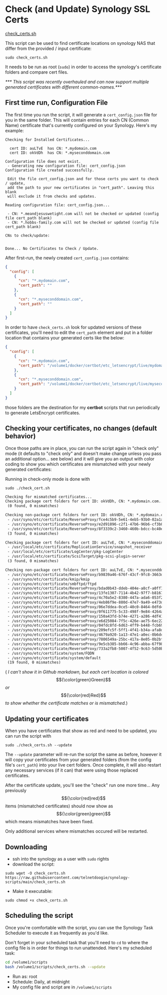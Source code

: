 # Check (and Update) Synology SSL Certs

[check_certs.sh](./check_certs.sh)

This script can be used to find certificate locations on synology NAS that differ from the provided / input certificate:

`sudo check_certs.sh`

It needs to be run as root (`sudo`) in order to access the synology's certificate folders and compare cert files.

_*** This script was recently overhauled and can now support multiple generated certificates with different common-names.***_

## First time run, Configuration File

The first time you run the script, it will generate a `cert_config.json` file for you in the same folder. This will contain entries for each CN (Common Name) certificate that's currently configured on your Synology. Here's my example:

```console
Checking for Installed Certificates...

  cert ID: auLTvE  has CN: *.mydomain.com
  cert ID: okVdDh  has CN: *.myseconddomain.com

Configuration file does not exist.
 - Generating new configuration file: cert_config.json
Configuration file created successfully.

 Edit the file cert_config.json and for those certs you want to check / update,
 add the path to your new certificates in "cert_path". Leaving this blank
 will exclude it from checks and updates.

Reading configuration file: cert_config.json...

 - CN: *.meandjesuswetight.com will not be checked or updated (config file cert_path blank)
 - CN: *.hobbs-family.com will not be checked or updated (config file cert_path blank)

CNs to check/update:


Done... No Certificates to Check / Update.
```
After first-run, the newly created `cert_config.json` contains:
```json
{
  "config": [
    {
      "cn": "*.mydomain.com",
      "cert_path": ""
    },
    {
      "cn": "*.myseconddomain.com",
      "cert_path": ""
    }
  ]
}
```

In order to have `check_certs.sh` look for updated versions of these certificates, you'll need to edit the `cert_path` element and put in a folder location that contains your generated certs like the below:

```json
{
  "config": [
    {
      "cn": "*.mydomain.com",
      "cert_path": "/volume1/docker/certbot/etc_letsencrypt/live/mydomain.com"
    },
    {
      "cn": "*.myseconddomain.com",
      "cert_path": "/volume1/docker/certbot/etc_letsencrypt/live/myseconddomain.com"
    }
  ]
}
```
those folders are the destination for my **certbot** scripts that run periodically to generate LetsEncrypt certificates.

## Checking your certificates, no changes (default behavior)

Once those paths are in place, you can run the script again in "check only" mode (it defaults to "check only" and doesn't make change unless you pass an additional option... see below) and it will give you an output with color coding to show you which certificates are mismatched with your newly generated certificates:

Running in check-only mode is done with

`sudo ./check_cert.sh`

```diff
Checking for mismatched certificates...
Checking package cert folders for cert ID: okVdDh, CN: *.mydomain.com...
 (0 found, 0 mismatches)

Checking non-package cert folders for cert ID: okVdDh, CN: *.mydomain.com...
 - /usr/syno/etc/certificate/ReverseProxy/fce4c5b9-5e61-4eb5-93b0-02a1ae4bb826
 - /usr/syno/etc/certificate/ReverseProxy/e2d91896-c2f1-47b6-96b6-cf3b8c626b90
 - /usr/syno/etc/certificate/ReverseProxy/8f3339c2-3460-460b-bdcc-bc40e61fd9ee
 (3 found, 0 mismatches)

Checking package cert folders for cert ID: auLTvE, CN: *.myseconddomain.com...
 - /usr/local/etc/certificate/ReplicationService/snapshot_receiver
 - /usr/local/etc/certificate/LogCenter/pkg-LogCenter
 - /usr/local/etc/certificate/ScsiTarget/pkg-scsi-plugin-server
 (3 found, 0 mismatches)

Checking non-package cert folders for cert ID: auLTvE, CN: *.myseconddomain.com...
 - /usr/syno/etc/certificate/ReverseProxy/b9839a46-676f-43cf-9fc8-3663dc87d37d
 - /usr/syno/etc/certificate/kmip/kmip
 - /usr/syno/etc/certificate/smbftpd/ftpd
 - /usr/syno/etc/certificate/ReverseProxy/bdad0b43-ddeb-404e-a8cf-a0ff787d6f4c
 - /usr/syno/etc/certificate/ReverseProxy/13fe1307-7114-4b42-97f7-b8167fbb9438
 - /usr/syno/etc/certificate/ReverseProxy/4c70a5e2-8380-447a-ada6-053f284be873
 - /usr/syno/etc/certificate/ReverseProxy/4eb86f9e-880d-47e7-9a49-e473d4383dc3
 - /usr/syno/etc/certificate/ReverseProxy/06e7ddea-0ce5-40c0-8464-0dfd444210fe
 - /usr/syno/etc/certificate/ReverseProxy/0f611775-5c33-498f-9e84-4264a6bca8f0
 - /usr/syno/etc/certificate/ReverseProxy/150a43fd-b74e-4271-a286-4df41e245ba2
 - /usr/syno/etc/certificate/ReverseProxy/e6d25084-7f5c-426e-ae75-6ec22fe15d95
 - /usr/syno/etc/certificate/ReverseProxy/04fdc8fd-6d63-4ff9-b448-fcb697b0efd7
 - /usr/syno/etc/certificate/ReverseProxy/209efc5f-5ff1-4f41-b34a-afa8d843814b
 - /usr/syno/etc/certificate/ReverseProxy/4679a920-1a13-47e1-a0ec-0b6dca22d75a
 - /usr/syno/etc/certificate/ReverseProxy/7806549a-25bc-417a-8e05-0b2bfd445c02
 - /usr/syno/etc/certificate/ReverseProxy/9e5cb385-bb66-4c96-abba-67f982bb6d1c
 - /usr/syno/etc/certificate/ReverseProxy/733a2fb8-5007-4f52-9c63-5d50bd38490a
 - /usr/syno/etc/certificate/system/FQDN
 - /usr/syno/etc/certificate/system/default
 (19 found, 0 mismatches)

```

( _I can't show it in Github markdown, but each cert location is colored_ $${\color{green}Green}$$ _or_ $${\color{red}Red}$$ _to show whether the certificate matches or is mismatched._)

## Updating your certificates

When you have certificates that show as red and need to be updated, you can run the script with

`sudo ./check_certs.sh --update`

The `--update` parameter will re-run the script the same as before, however it will copy your certificates from your generated folders (from the config file's `cert_path`) into your live cert folders. Once complete, it will also restart any necessary services (if it can) that were using those replaced certificates.

After the certificate update, you'll see the "check" run one more time... Any previously $${\color{red}red}$$ items (mismatched certificates) should now show as $${\color{green}green}$$ which means mismatches have been fixed.

Only additional services where mismatches occured will be restarted.


## Downloading

* ssh into the synology as a user with `sudo` rights
* download the script:
```
sudo wget -O check_certs.sh https://raw.githubusercontent.com/telnetdoogie/synology-scripts/main/check_certs.sh
```
* Make it executable:
```
sudo chmod +x check_certs.sh
```

## Scheduling the script

Once you're comfortable with the script, you can use the Synology Task Scheduler to execute it as frequently as you'd like.

Don't forget in your scheduled task that you'll need to `cd` to where the config file is in order for things to run unattended. Here's my scheduled task:

```bash
cd /volume1/scripts
bash /volume1/scripts/check_certs.sh --update
```
* Run as: root
* Schedule: Daily, at midnight
* My config file and script are in `/volume1/scripts`

